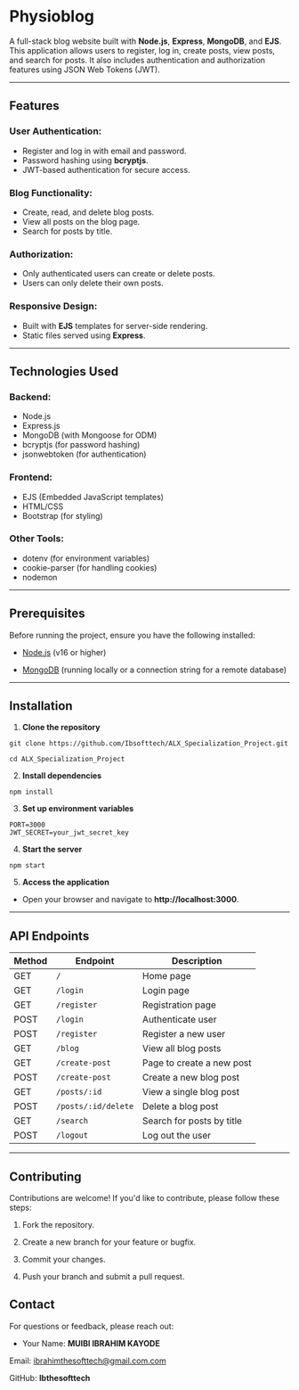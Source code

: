 # Physioblog

A full-stack blog website built with **Node.js**, **Express**, **MongoDB**, and **EJS**. This application allows users to register, log in, create posts, view posts, and search for posts. It also includes authentication and authorization features using JSON Web Tokens (JWT).

***

## Features
### User Authentication:
- Register and log in with email and password.
- Password hashing using **bcryptjs**.
- JWT-based authentication for secure access.
### Blog Functionality:
- Create, read, and delete blog posts.
- View all posts on the blog page.
- Search for posts by title.
### Authorization:
- Only authenticated users can create or delete posts.
- Users can only delete their own posts.
### Responsive Design:
- Built with **EJS** templates for server-side rendering.
- Static files served using **Express**.

***

## Technologies Used
### Backend:
- Node.js
- Express.js
- MongoDB (with Mongoose for ODM)
- bcryptjs (for password hashing)
- jsonwebtoken (for authentication)

### Frontend:
- EJS (Embedded JavaScript templates)
- HTML/CSS
- Bootstrap (for styling)

### Other Tools:
- dotenv (for environment variables)
- cookie-parser (for handling cookies)
- nodemon

***

## Prerequisites

Before running the project, ensure you have the following installed:

- [Node.js](https://nodejs.org) (v16 or higher)

- [MongoDB](https://www.mongodb.com/) (running locally or a connection string for a remote database)

***

## Installation

1. **Clone the repository**

```
git clone https://github.com/Ibsofttech/ALX_Specialization_Project.git

cd ALX_Specialization_Project

```
2. **Install dependencies**

```
npm install
```

3. **Set up environment variables**
```
PORT=3000
JWT_SECRET=your_jwt_secret_key
```

4. **Start the server**
```
npm start
```
5. **Access the application**
- Open your browser and navigate to **http://localhost:3000**.

---

## API Endpoints

| Method | Endpoint           | Description                        |
|--------|--------------------|------------------------------------|
| GET    | `/`                | Home page                          |
| GET    | `/login`           | Login page                         |
| GET    | `/register`        | Registration page                  |
| POST   | `/login`           | Authenticate user                  |
| POST   | `/register`        | Register a new user                |
| GET    | `/blog`            | View all blog posts                |
| GET    | `/create-post`     | Page to create a new post          |
| POST   | `/create-post`     | Create a new blog post             |
| GET    | `/posts/:id`       | View a single blog post            |
| POST   | `/posts/:id/delete`| Delete a blog post                 |
| GET    | `/search`          | Search for posts by title          |
| POST   | `/logout`          | Log out the user                   |                       |

---

## Contributing
Contributions are welcome! If you'd like to contribute, please follow these steps:

1. Fork the repository.

2. Create a new branch for your feature or bugfix.

3. Commit your changes.

4. Push your branch and submit a pull request.

## Contact
For questions or feedback, please reach out:

- Your Name: **MUIBI IBRAHIM KAYODE**

Email: ibrahimthesofttech@gmail.com.com

GitHub: **Ibthesofttech**
